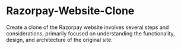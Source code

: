 # Razorpay-Website-Clone
 Create a clone of the Razorpay website involves several steps and considerations, primarily focused on understanding the functionality, design, and architecture of the original site.
